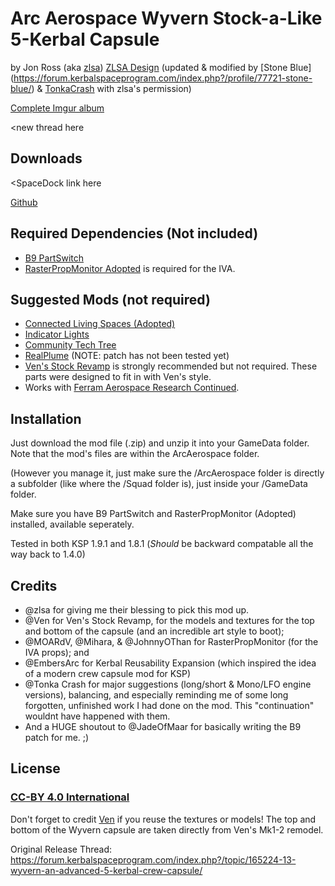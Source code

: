 # Arc Aerospace Wyvern Stock-a-Like 5-Kerbal Capsule

by Jon Ross (aka [zlsa](https://forum.kerbalspaceprogram.com/index.php?/profile/132697-zlsa/)) [ZLSA Design](https://zlsadesign.com/) 
	(updated & modified by [Stone Blue]  (https://forum.kerbalspaceprogram.com/index.php?/profile/77721-stone-blue/) & [TonkaCrash](https://forum.kerbalspaceprogram.com/index.php?/profile/189552-tonka-crash/) with zlsa's permission)

   [Complete Imgur album](https://imgur.com/a/OBkxF)

   <new thread here


## Downloads

   <SpaceDock link here

   [Github](https://github.com/StoneBlue/ArcAerospace-Wyvern/releases)


## Required Dependencies (Not included)

  * [B9 PartSwitch](https://forum.kerbalspaceprogram.com/index.php?/topic/140541-191-b9partswitch-v2160-march-31/)
  * [RasterPropMonitor Adopted](https://forum.kerbalspaceprogram.com/index.php?/topic/190737-18x-19x-rasterpropmonitor-adopted/) is required for the IVA.


## Suggested Mods (not required)

  * [Connected Living Spaces (Adopted)](https://forum.kerbalspaceprogram.com/index.php?/topic/192130-110-connected-living-spaces-adopted-2005-2020-06-15/)
  * [Indicator Lights](https://forum.kerbalspaceprogram.com/index.php?/topic/137806-110-indicatorlights-v17-small-convenient-informative/)
  * [Community Tech Tree](https://forum.kerbalspaceprogram.com/index.php?/topic/90530-19x-community-tech-tree-february-20-2020/)
  * [RealPlume](https://forum.kerbalspaceprogram.com/index.php?/topic/188033-ksp191-realplume-stock-v401-realplume-v1331-10may20/) (NOTE: patch has not been tested yet)
  * [Ven's Stock Revamp](https://forum.kerbalspaceprogram.com/index.php?/topic/189732-19x-vens-stock-revamp-resurrected-v1151-nattering-nodes-of-negativism-02020-mar-15/) is strongly recommended but not required. These parts were designed to fit in with Ven's style.
  * Works with [Ferram Aerospace Research Continued](https://forum.kerbalspaceprogram.com/index.php?/topic/179445-18-19-ferram-aerospace-research-continued-v015114-mach-220220/).


## Installation

Just download the mod file (.zip) and unzip it into your GameData folder. Note that the mod's files are within the ArcAerospace folder.

(However you manage it, just make sure the /ArcAerospace folder is directly a subfolder (like where the /Squad folder is), just inside your /GameData folder.

Make sure you have B9 PartSwitch and RasterPropMonitor (Adopted) installed, available seperately.

Tested in both KSP 1.9.1 and 1.8.1
  (*Should* be backward compatable all the way back to 1.4.0)

   
## Credits

 * @zlsa for giving me their blessing to pick this mod up.
 * @Ven for Ven's Stock Revamp, for the models and textures for the top and bottom of the capsule (and an incredible art style to boot);
 * @MOARdV, @Mihara, & @JohnnyOThan for RasterPropMonitor (for the IVA props); and
 * @EmbersArc for Kerbal Reusability Expansion (which inspired the idea of a modern crew capsule mod for KSP)
 * @Tonka Crash for major suggestions (long/short & Mono/LFO engine versions), balancing, and especially reminding me of some long forgotten, unfinished work I had done on the mod. This "continuation" wouldnt have happened with them.
 * And a HUGE shoutout to @JadeOfMaar for basically writing the B9 patch for me. ;) 
 
 
## License
### [CC-BY 4.0 International](https://creativecommons.org/licenses/by/4.0/)

Don't forget to credit [Ven](https://forum.kerbalspaceprogram.com/index.php?/profile/109931-ven/) if you reuse the textures or models! The top and bottom of the Wyvern capsule are taken directly from Ven's Mk1-2 remodel.

Original Release Thread: https://forum.kerbalspaceprogram.com/index.php?/topic/165224-13-wyvern-an-advanced-5-kerbal-crew-capsule/